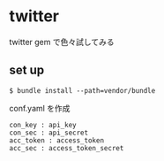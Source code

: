 twitter
=======

twitter gem で色々試してみる

## set up

    $ bundle install --path=vendor/bundle

conf.yaml を作成

    con_key : api_key
    con_sec : api_secret
    acc_token : access_token
    acc_sec : access_token_secret


